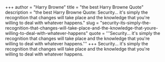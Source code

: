 +++
author = "Harry Browne"
title = "the best Harry Browne Quote"
description = "the best Harry Browne Quote: Security... it's simply the recognition that changes will take place and the knowledge that you're willing to deal with whatever happens."
slug = "security-its-simply-the-recognition-that-changes-will-take-place-and-the-knowledge-that-youre-willing-to-deal-with-whatever-happens"
quote = '''Security... it's simply the recognition that changes will take place and the knowledge that you're willing to deal with whatever happens.'''
+++
Security... it's simply the recognition that changes will take place and the knowledge that you're willing to deal with whatever happens.
